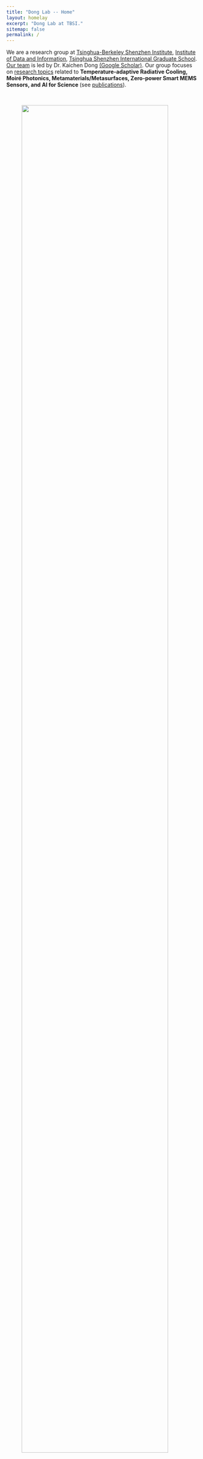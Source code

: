 ```yaml
---
title: "Dong Lab -- Home"
layout: homelay
excerpt: "Dong Lab at TBSI."
sitemap: false
permalink: /
---
```


We are a research group at [Tsinghua-Berkeley Shenzhen Institute](http://www.tbsi.edu.cn/english/), [Institute of Data and Information](https://www.sigs.tsinghua.edu.cn/en/Institute_of_Data_and_Information/list.htm), [Tsinghua Shenzhen International Graduate School](https://www.sigs.tsinghua.edu.cn/). [Our team](https://dkcgroup.github.io/team/) is led by Dr. Kaichen Dong [(Google Scholar)](https://scholar.google.cz/citations?hl=zh-CN&authuser=1&user=yBX-oTwAAAAJ). Our group focuses on [research topics](https://dkcgroup.github.io/research/) related to <b> Temperature-adaptive Radiative Cooling, Moiré Photonics, Metamaterials/Metasurfaces, Zero-power Smart MEMS Sensors, and AI for Science </b>(see [publications](https://dkcgroup.github.io/publications/)).

<br/>

<figure>
<img src="{{ site.url }}{{ site.baseurl }}/images/picpic/Intro.png" width="95%">
</figure>

<br/>

 **We are  looking for passionate new PhD students, Postdocs, and Master students to join the team !**[(see vacancies)](https://dkcgroup.github.io/vacancies)


